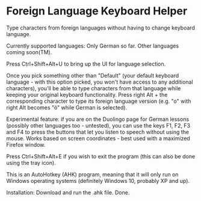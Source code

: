 # Foreign Language Keyboard Helper
Type characters from foreign languages without having to change keyboard language.

Currently supported languages:
Only German so far. Other languages coming soon(TM).

Press Ctrl+Shift+Alt+U to bring up the UI for language selection.

Once you pick something other than "Default" (your default keyboard language - with this option picked, you won't have access to any additional characters), you'll be able to type characters from that language while keeping your original keyboard functionality. Press right Alt + the corresponding character to type its foreign language version (e.g. "o" with right Alt becomes "ö" while German is selected).

Experimental feature: if you are on the Duolingo page for German lessons (possibly other languages too - untested), you can use the keys F1, F2, F3 and F4 to press the buttons that let you listen to speech without using the mouse. Works based on screen coordinates - best used with a maximized Firefox window.

Press Ctrl+Shift+Alt+E if you wish to exit the program (this can also be done using the tray icon).

This is an AutoHotkey (AHK) program, meaning that it will only run on Windows operating systems (definitely Windows 10, probably XP and up).

Installation: Download and run the .ahk file. Done.
